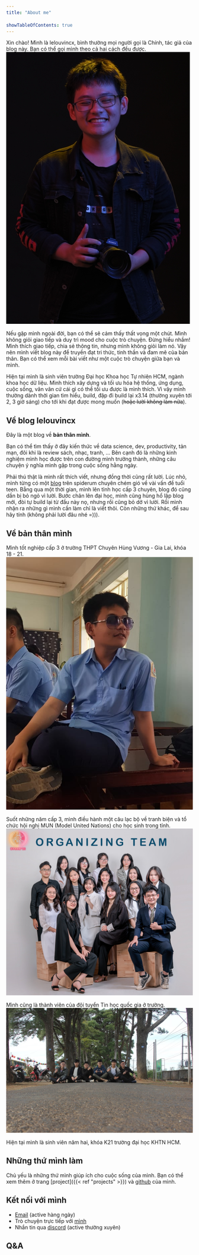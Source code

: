```yaml
---
title: "About me"

showTableOfContents: true
---
```


Xin chào! Mình là lelouvincx, bình thường mọi người gọi là Chính, tác giả của blog này. Bạn có thể gọi mình theo cả hai cách đều được.
![photo of me](me.png)

Nếu gặp mình ngoài đời, bạn có thể sẽ cảm thấy thất vọng một chút. Mình không giỏi giao tiếp và duy trì mood cho cuộc trò chuyện. Đừng hiểu nhầm! Mình thích giao tiếp, chia sẻ thông tin, nhưng mình không giỏi làm nó. Vậy nên mình viết blog này để truyền đạt tri thức, tinh thần và đam mê của bản thân. Bạn có thể xem mỗi bài viết như một cuộc trò chuyện giữa bạn và mình.

Hiện tại mình là sinh viên trường Đại học Khoa học Tự nhiên HCM, ngành khoa học dữ liệu. Mình thích xây dựng và tối ưu hóa hệ thống, ứng dụng, cuộc sống, vân vân cứ cái gì có thể tối ưu được là mình thích. Vì vậy mình thường dành thời gian tìm hiểu, build, đập đi build lại x3.14 (thường xuyên tới 2, 3 giờ sáng) cho tới khi đạt được mong muốn (~~hoặc lười không làm nữa~~).

## Về blog lelouvincx

Đây là một blog về **bản thân mình**.

Bạn có thể tìm thấy ở đây kiến thức về data science, dev, productivity, tản mạn, đôi khi là review sách, nhạc, tranh, ... Bên cạnh đó là những kinh nghiệm mình học được trên con đường mình trưởng thành, những câu chuyện ý nghĩa mình gặp trong cuộc sống hằng ngày.

Phải thú thật là mình rất thích viết, nhưng đồng thời cũng rất lười. Lúc nhỏ, mình từng có một [blog](https://spiderum.com/nguoi-dung/chinhchamhoc) trên spiderum chuyên chém gió về vài vấn đề tuổi teen. Bẵng qua một thời gian, mình lên tỉnh học cấp 3 chuyên, blog đó cũng dần bị bỏ ngỏ vì lười. Bước chân lên đại học, mình cũng hùng hổ lập blog mới, đòi tự build lại từ đầu này nọ, nhưng rồi cũng bỏ dở vì lười. Rồi mình nhận ra những gì mình cần làm chỉ là viết thôi. Còn những thứ khác, để sau hãy tính (không phải lười đâu nhé =))).

## Về bản thân mình

Mình tốt nghiệp cấp 3 ở trường THPT Chuyên Hùng Vương - Gia Lai, khóa 18 - 21.
![highschool](highschool.jpg)

Suốt những năm cấp 3, mình điều hành một câu lạc bộ về tranh biện và tổ chức hội nghị MUN (Model United Nations) cho học sinh trong tỉnh.
![hvsads](hvsads.jpg)

Mình cũng là thành viên của đội tuyển Tin học quốc gia ở trường.
![doi tuyen tin](tinhocchv.JPG)

Hiện tại mình là sinh viên năm hai, khóa K21 trường đại học KHTN HCM.

## Những thứ mình làm

Chủ yếu là những thứ mình giúp ích cho cuộc sống của mình.
Bạn có thể xem thêm ở trang [project]({{< ref "projects" >}}) và [github](https://github.com/lelouvincx) của mình.

## Kết nối với mình

- [Email](mailto:dinhminhchinh3357@duck.com) (active hàng ngày)
- Trò chuyện trực tiếp với [mình](https://cal.com/lelouvincx-wjrcua)
- Nhắn tin qua [discord](lelouvincx#6976) (active thường xuyên)

## Q&A
